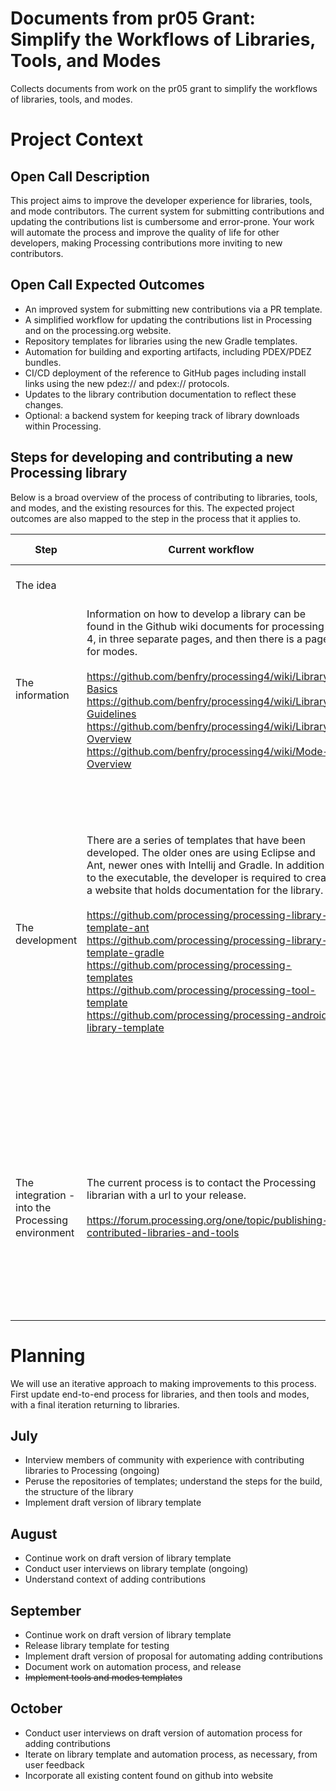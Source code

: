 # Documents from pr05 Grant: Simplify the Workflows of Libraries, Tools, and Modes

Collects documents from work on the pr05 grant to simplify the workflows of libraries, tools, and modes.


# Project Context

## Open Call Description

This project aims to improve the developer experience for libraries, tools, and mode contributors. The current system for submitting contributions and updating the contributions list is cumbersome and error-prone. Your work will automate the process and improve the quality of life for other developers, making Processing contributions more inviting to new contributors.


## Open Call Expected Outcomes
- An improved system for submitting new contributions via a PR template.
- A simplified workflow for updating the contributions list in Processing and on the processing.org website.
- Repository templates for libraries using the new Gradle templates.
- Automation for building and exporting artifacts, including PDEX/PDEZ bundles.
- CI/CD deployment of the reference to GitHub pages including install links using the new pdez:// and pdex:// protocols.
- Updates to the library contribution documentation to reflect these changes.
- Optional: a backend system for keeping track of library downloads within Processing.


## Steps for developing and contributing a new Processing library

Below is a broad overview of the process of contributing to libraries, tools, and modes, and the existing resources for this. The expected project outcomes are also mapped to the step in the process that it applies to.

| Step | Current workflow | Expected Outcomes | Notes |
|------|------------------|-------------------|-------|
| The idea | | | An invitation on the website? |
|The information | Information on how to develop a library can be found in the Github wiki documents for processing 4, in three separate pages, and then there is a page for modes. <br><br> https://github.com/benfry/processing4/wiki/Library-Basics <br> https://github.com/benfry/processing4/wiki/Library-Guidelines  <br> https://github.com/benfry/processing4/wiki/Library-Overview  <br> https://github.com/benfry/processing4/wiki/Mode-Overview | <ul><li>Updates to the library contribution documentation to reflect changes.</ul> | Update information, with an eye on intuitive organization, and the needs of our broad audience. Potentially also put on website. |
| The development | There are a series of templates that have been developed. The older ones are using Eclipse and Ant, newer ones with Intellij and Gradle. In addition to the executable, the developer is required to create a website that holds documentation for the library. <br><br> https://github.com/processing/processing-library-template-ant <br> https://github.com/processing/processing-library-template-gradle <br> https://github.com/processing/processing-templates <br> https://github.com/processing/processing-tool-template <br> https://github.com/processing/processing-android-library-template | <ul><li>Repository templates for libraries using the new Gradle templates. <li>Automation for building and exporting artifacts, including PDEX/PDEZ bundles. <li>CI/CD deployment of the reference to GitHub pages including install links using the new pdez:// and pdex:// protocols.</ul> | Try to make template straightforward to follow by beginner. Don't shy away from learning opportunities; don't patronize the user. <br><br> PDEX bundles allow for the possibility of installing libraries in other ways other than the contributions manager, for example on the library's documentation pages. |
| The integration - into the Processing environment | The current process is to contact the Processing librarian with a url to your release. <br><br> https://forum.processing.org/one/topic/publishing-contributed-libraries-and-tools | <ul><li>An improved system for submitting new contributions via a PR template. <li>A simplified workflow for updating the contributions list in Processing and on the processing.org website.</ul> | Develop automated pipeline where possible. Reduce workload on Processing librarian. |


# Planning

We will use an iterative approach to making improvements to this process. First update end-to-end process for libraries, and then tools and modes, with a final iteration returning to libraries.
 
## July
- Interview members of community with experience with contributing libraries to Processing (ongoing)
- Peruse the repositories of templates; understand the steps for the build, the structure of the library
- Implement draft version of library template

## August
- Continue work on draft version of library template
- Conduct user interviews on library template (ongoing)
- Understand context of adding contributions

## September
- Continue work on draft version of library template
- Release library template for testing
- Implement draft version of proposal for automating adding contributions
- Document work on automation process, and release
- ~~Implement tools and modes templates~~

## October
- Conduct user interviews on draft version of automation process for adding contributions
- Iterate on library template and automation process, as necessary, from user feedback
- Incorporate all existing content found on github into website
